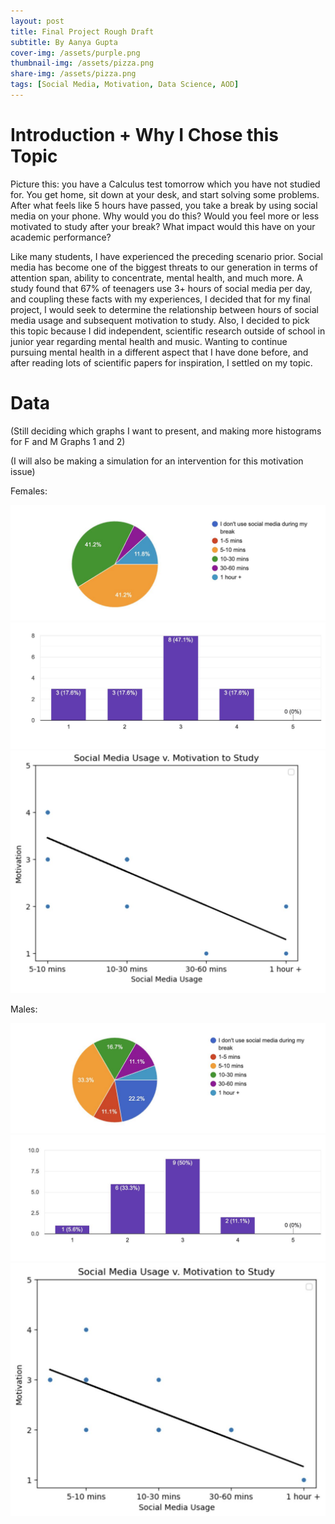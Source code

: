 ```yaml
---
layout: post
title: Final Project Rough Draft
subtitle: By Aanya Gupta
cover-img: /assets/purple.png
thumbnail-img: /assets/pizza.png
share-img: /assets/pizza.png
tags: [Social Media, Motivation, Data Science, AOD]
---
```


# Introduction + Why I Chose this Topic

Picture this: you have a Calculus test tomorrow which you have not studied for. You get home, sit down at your desk, and start solving some problems. After what feels like 5 hours have passed, you take a break by using social media on your phone. Why would you do this? Would you feel more or less motivated to study after your break? What impact would this have on your academic performance?  

Like many students, I have experienced the preceding scenario prior. Social media has become one of the biggest threats to our generation in terms of attention span, ability to concentrate, mental health, and much more. A study found that 67% of teenagers use 3+ hours of social media per day, and coupling these facts with my experiences, I decided that for my final project, I would seek to determine the relationship between hours of social media usage and subsequent motivation to study. Also, I decided to pick this topic because I did independent, scientific research outside of school in junior year regarding mental health and music. Wanting to continue pursuing mental health in a different aspect that I have done before, and after reading lots of scientific papers for inspiration, I settled on my topic. 

# Data

(Still deciding which graphs I want to present, and making more histograms for F and M Graphs 1 and 2)

(I will also be making a simulation for an intervention for this motivation issue)

Females:

![fgraph1](/assets/fgraph1.jpg)
![fgraph2](/assets/fgraph2.jpg)
![fgraph3](/assets/fgraph3.jpg)

Males:

![mgraph1](/assets/mgraph1.jpg)
![mgraph2](/assets/mgraph2.jpg)
![mgraph3](/assets/mgraph3.jpg)
